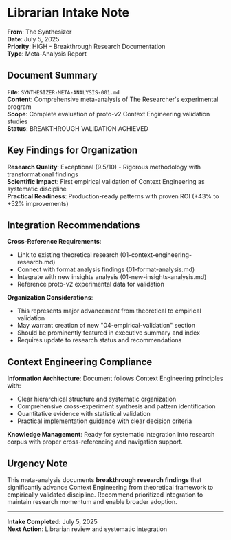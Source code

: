 # Librarian Intake Note

**From**: The Synthesizer  
**Date**: July 5, 2025  
**Priority**: HIGH - Breakthrough Research Documentation  
**Type**: Meta-Analysis Report

## Document Summary

**File**: `SYNTHESIZER-META-ANALYSIS-001.md`  
**Content**: Comprehensive meta-analysis of The Researcher's experimental program  
**Scope**: Complete evaluation of proto-v2 Context Engineering validation studies  
**Status**: BREAKTHROUGH VALIDATION ACHIEVED

## Key Findings for Organization

**Research Quality**: Exceptional (9.5/10) - Rigorous methodology with transformational findings  
**Scientific Impact**: First empirical validation of Context Engineering as systematic discipline  
**Practical Readiness**: Production-ready patterns with proven ROI (+43% to +52% improvements)

## Integration Recommendations

**Cross-Reference Requirements**:
- Link to existing theoretical research (01-context-engineering-research.md)
- Connect with format analysis findings (01-format-analysis.md) 
- Integrate with new insights analysis (01-new-insights-analysis.md)
- Reference proto-v2 experimental data for validation

**Organization Considerations**:
- This represents major advancement from theoretical to empirical validation
- May warrant creation of new "04-empirical-validation" section
- Should be prominently featured in executive summary and index
- Requires update to research status and recommendations

## Context Engineering Compliance

**Information Architecture**: Document follows Context Engineering principles with:
- Clear hierarchical structure and systematic organization
- Comprehensive cross-experiment synthesis and pattern identification
- Quantitative evidence with statistical validation
- Practical implementation guidance with clear decision criteria

**Knowledge Management**: Ready for systematic integration into research corpus with proper cross-referencing and navigation support.

## Urgency Note

This meta-analysis documents **breakthrough research findings** that significantly advance Context Engineering from theoretical framework to empirically validated discipline. Recommend prioritized integration to maintain research momentum and enable broader adoption.

---

**Intake Completed**: July 5, 2025  
**Next Action**: Librarian review and systematic integration